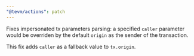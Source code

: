 ```yaml
---
"@tevm/actions": patch
---
```


Fixes impersonated tx parameters parsing: a specified `caller` parameter would be overriden by the default `origin` as the sender of the transaction.

This fix adds `caller` as a fallback value to `tx.origin`.

